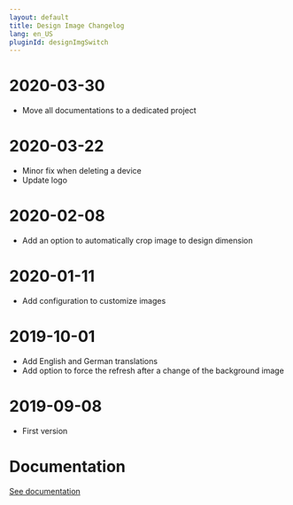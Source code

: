 ```yaml
---
layout: default
title: Design Image Changelog
lang: en_US
pluginId: designImgSwitch
---
```


# 2020-03-30

- Move all documentations to a dedicated project

# 2020-03-22

- Minor fix when deleting a device
- Update logo

# 2020-02-08

- Add an option to automatically crop image to design dimension

# 2020-01-11

- Add configuration to customize images

# 2019-10-01

- Add English and German translations
- Add option to force the refresh after a change of the background image

# 2019-09-08

- First version

# Documentation

[See documentation]({{site.baseurl}}/{{page.pluginId}}/{{page.lang}})

